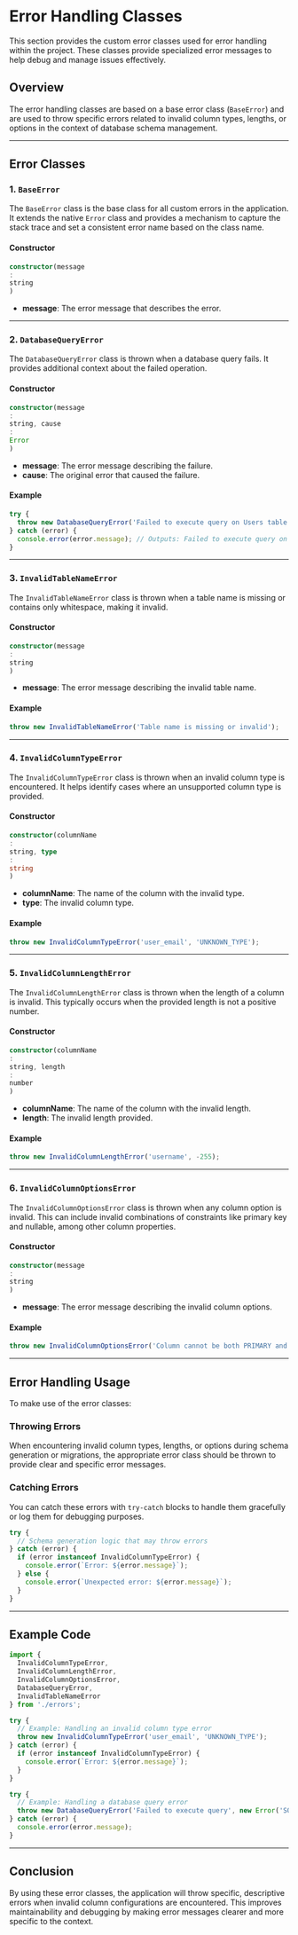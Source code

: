 # Error Handling Classes

This section provides the custom error classes used for error handling within the project. These classes provide
specialized error messages to help debug and manage issues effectively.

## Overview

The error handling classes are based on a base error class (`BaseError`) and are used to throw specific errors related
to invalid column types, lengths, or options in the context of database schema management.

---

## Error Classes

### 1. `BaseError`

The `BaseError` class is the base class for all custom errors in the application. It extends the native `Error` class
and provides a mechanism to capture the stack trace and set a consistent error name based on the class name.

#### Constructor

```typescript
constructor(message
:
string
)
```

- **message**: The error message that describes the error.

---

### 2. `DatabaseQueryError`

The `DatabaseQueryError` class is thrown when a database query fails. It provides additional context about the failed
operation.

#### Constructor

```typescript
constructor(message
:
string, cause
:
Error
)
```

- **message**: The error message describing the failure.
- **cause**: The original error that caused the failure.

#### Example

```typescript
try {
  throw new DatabaseQueryError('Failed to execute query on Users table', new Error('Syntax error in SQL'));
} catch (error) {
  console.error(error.message); // Outputs: Failed to execute query on Users table
}
```

---

### 3. `InvalidTableNameError`

The `InvalidTableNameError` class is thrown when a table name is missing or contains only whitespace, making it invalid.

#### Constructor

```typescript
constructor(message
:
string
)
```

- **message**: The error message describing the invalid table name.

#### Example

```typescript
throw new InvalidTableNameError('Table name is missing or invalid');
```

---

### 4. `InvalidColumnTypeError`

The `InvalidColumnTypeError` class is thrown when an invalid column type is encountered. It helps identify cases where
an unsupported column type is provided.

#### Constructor

```typescript
constructor(columnName
:
string, type
:
string
)
```

- **columnName**: The name of the column with the invalid type.
- **type**: The invalid column type.

#### Example

```typescript
throw new InvalidColumnTypeError('user_email', 'UNKNOWN_TYPE');
```

---

### 5. `InvalidColumnLengthError`

The `InvalidColumnLengthError` class is thrown when the length of a column is invalid. This typically occurs when the
provided length is not a positive number.

#### Constructor

```typescript
constructor(columnName
:
string, length
:
number
)
```

- **columnName**: The name of the column with the invalid length.
- **length**: The invalid length provided.

#### Example

```typescript
throw new InvalidColumnLengthError('username', -255);
```

---

### 6. `InvalidColumnOptionsError`

The `InvalidColumnOptionsError` class is thrown when any column option is invalid. This can include invalid combinations
of constraints like primary key and nullable, among other column properties.

#### Constructor

```typescript
constructor(message
:
string
)
```

- **message**: The error message describing the invalid column options.

#### Example

```typescript
throw new InvalidColumnOptionsError('Column cannot be both PRIMARY and NULLABLE');
```

---

## Error Handling Usage

To make use of the error classes:

### Throwing Errors

When encountering invalid column types, lengths, or options during schema generation or migrations, the appropriate
error class should be thrown to provide clear and specific error messages.

### Catching Errors

You can catch these errors with `try-catch` blocks to handle them gracefully or log them for debugging purposes.

```typescript
try {
  // Schema generation logic that may throw errors
} catch (error) {
  if (error instanceof InvalidColumnTypeError) {
    console.error(`Error: ${error.message}`);
  } else {
    console.error(`Unexpected error: ${error.message}`);
  }
}
```

---

## Example Code

```typescript
import {
  InvalidColumnTypeError,
  InvalidColumnLengthError,
  InvalidColumnOptionsError,
  DatabaseQueryError,
  InvalidTableNameError
} from './errors';

try {
  // Example: Handling an invalid column type error
  throw new InvalidColumnTypeError('user_email', 'UNKNOWN_TYPE');
} catch (error) {
  if (error instanceof InvalidColumnTypeError) {
    console.error(`Error: ${error.message}`);
  }
}

try {
  // Example: Handling a database query error
  throw new DatabaseQueryError('Failed to execute query', new Error('SQL syntax error'));
} catch (error) {
  console.error(error.message);
}
```

---

## Conclusion

By using these error classes, the application will throw specific, descriptive errors when invalid column configurations
are encountered. This improves maintainability and debugging by making error messages clearer and more specific to the
context.

